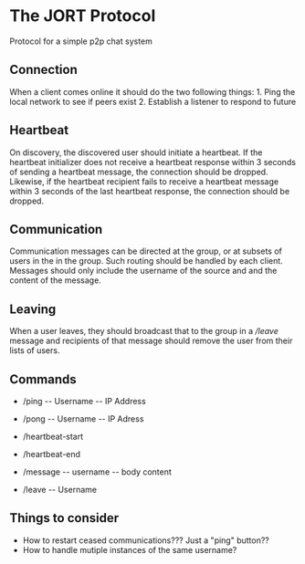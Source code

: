 # The JORT Protocol
Protocol for a simple p2p chat system

## Connection

When a client comes online it should do the two following things:
	1. Ping the local network to see if peers exist
	2. Establish a listener to respond to future 
	
## Heartbeat

On discovery, the discovered user should initiate a heartbeat.
If the heartbeat initializer does not receive a heartbeat response
within 3 seconds of sending a heartbeat message, the connection
should be dropped. Likewise, if the heartbeat recipient fails to receive
a heartbeat message within 3 seconds of the last heartbeat response,
the connection should be dropped.

## Communication

Communication messages can be directed at the group, or at subsets
of users in the in the group. Such routing should be handled by each
client. Messages should only include the username of the source and
and the content of the message.

## Leaving

When a user leaves, they should broadcast that to the group in a _/leave_
message and recipients of that message should remove the user from their lists
of users.
	
## Commands

- /ping
-- Username
-- IP Address

- /pong
-- Username
-- IP Adress

- /heartbeat-start
- /heartbeat-end

- /message
-- username
-- body content

- /leave
-- Username

## Things to consider

- How to restart ceased communications??? Just a "ping" button??
- How to handle mutiple instances of the same username?

